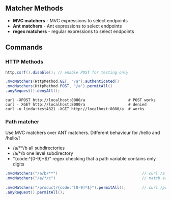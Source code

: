 ## Matcher Methods

+ **MVC matchers** - MVC expressions to select endpoints
+ **Ant matchers** - Ant expressions to select endpoints
+ **regex matchers** - regular expressions to select endpoints

## Commands 

### HTTP Methods

````java
http.csrf().disable(); // enable POST for testing only

.mvcMatchers(HttpMethod.GET, "/a").authenticated()
.mvcMatchers(HttpMethod.POST, "/a").permitAll()
.anyRequest().denyAll();    
````

````shell
curl -XPOST http://localhost:8080/a                   # POST works
curl - XGET http://localhost:8080/a                   # denied
curl -u linda:test4321 -XGET http://localhost:8080/a  # works
````

### Path matcher

Use MVC matchers over ANT matchers. Different behaviour for /hello and /hello/!

+ /a/**/b               all subdirectories
+ /a/*/b                one level subdirectory
+ "{code:^[0-9]*$}"     regex checking that a path variable contains only digits   

````java
.mvcMatchers("/a/b/**")                                     // curl /a permitted, /a/b, /a/b/c not
.mvcMatchers("/a/*/c")                                      // match a/b/c or a/d/c not a/b/d/c
        
.mvcMatchers("/product/{code:^[0-9]*$}").permitAll();       // curl /product/12a fail and /product/12 success 
.anyRequest().permitAll();
````